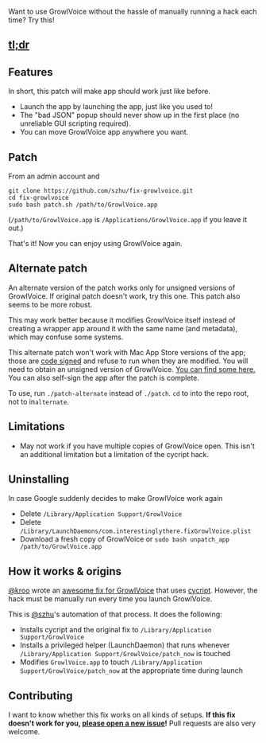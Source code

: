 Want to use GrowlVoice without the hassle of manually running a hack each time? Try this!

## [tl;dr](http://szhu.github.io/fix-growlvoice/)

## Features

In short, this patch will make app should work just like before.

- Launch the app by launching the app, just like you used to!
- The "bad JSON" popup should never show up in the first place (no unreliable GUI scripting required).
- You can move GrowlVoice app anywhere you want.

## Patch

From an admin account and

    git clone https://github.com/szhu/fix-growlvoice.git
    cd fix-growlvoice
    sudo bash patch.sh /path/to/GrowlVoice.app

(`/path/to/GrowlVoice.app` is `/Applications/GrowlVoice.app` if you leave it out.)

That's it! Now you can enjoy using GrowlVoice again.

## Alternate patch

An alternate version of the patch works only for unsigned versions of GrowlVoice. If original patch doesn't work, try this one. This patch also seems to be more robust.

This may work better because it modifies GrowlVoice itself instead of creating a wrapper app around it with the same name (and metadata), which may confuse some systems.

This alternate patch won't work with Mac App Store versions of the app; those are [code signed](https://en.wikipedia.org/wiki/Code_signing) and refuse to run when they are modified. You will need to obtain an unsigned version of GrowlVoice. [You can find some here.](http://www.google.com/search?q=growlvoice+2.0.3+cracked) You can also self-sign the app after the patch is complete.

To use, run `./patch-alternate` instead of `./patch`. `cd` to into the repo root, not to in`alternate`.

## Limitations

- May not work if you have multiple copies of GrowlVoice open. This isn't an additional limitation but a limitation of the cycript hack.

## Uninstalling

In case Google suddenly decides to make GrowlVoice work again

- Delete `/Library/Application Support/GrowlVoice`
- Delete `/Library/LaunchDaemons/com.interestinglythere.fixGrowlVoice.plist`
- Download a fresh copy of GrowlVoice or `sudo bash unpatch_app /path/to/GrowlVoice.app`

## How it works & origins

[@kroo](https://www.github.com/kroo) wrote an [awesome fix for GrowlVoice](https://gist.github.com/kroo/11205755) that uses [cycript](http://www.cycript.org/). However, the hack must be manually run every time you launch GrowlVoice.

This is [@szhu](https://www.github.com/szhu)'s automation of that process. It does the following:

- Installs cycript and the original fix to `/Library/Application Support/GrowlVoice`
- Installs a privileged helper (LaunchDaemon) that runs whenever `/Library/Application Support/GrowlVoice/patch_now` is touched
- Modifies `GrowlVoice.app` to touch `/Library/Application Support/GrowlVoice/patch_now` at the appropriate time during launch

## Contributing

I want to know whether this fix works on all kinds of setups. **If this fix doesn't work for you, [please open a new issue](https://github.com/szhu/fix-growlvoice/issues)!** Pull requests are also very welcome.
